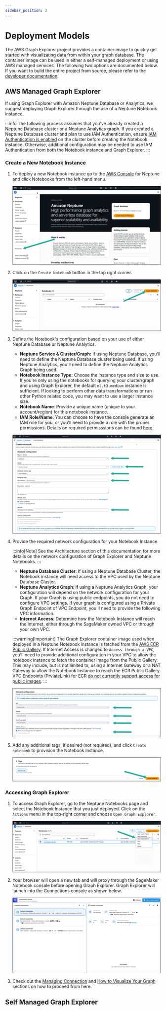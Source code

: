 ```yaml
---
sidebar_position: 2
---
```


# Deployment Models

The AWS Graph Explorer project provides a container image to quickly get started with visualizating data from within your graph database.  The container image can be used in either a self-managed deployment or using AWS managed services.  The following two options are documented below.  If you want to build the entire project from source, please refer to the [developer documentation](../05-Developer%20Guide/buildfromsource.md).

## AWS Managed Graph Explorer

If using Graph Explorer with Amazon Neptune Database or Analytics, we suggest deploying Graph Explorer through the use of a Neptune Notebook instance.  

:::info
The following process assumes that you've already created a Neptune Database cluster or a Neptune Analytics graph.  If you created a Neptune Database cluster and plan to use IAM Authentication, ensure [IAM Authentication is enabled](https://docs.aws.amazon.com/neptune/latest/userguide/iam-auth-enable.html) on the cluster before creating the Notebook instance.  Otherwise, additional configuration may be needed to use IAM Authentication from both the Notebook instance and Graph Explorer.
:::

### Create a New Notebook Instance 

1. To deploy a new Notebook instance go to the [AWS Console](https://us-east-1.console.aws.amazon.com/neptune/home?region=us-east-1#) for Neptune and click Notebooks from the left-hand menu.  

    ![Example banner](../../static/img/02-Getting-Started/deploy-model-managed-01.png)

2. Click on the `Create Notebook` button in the top right corner.

    ![Example banner](../../static/img/02-Getting-Started/deploy-model-managed-02.png)

3. Define the Notebook's configuration based on your use of either Neptune Database or Neptune Analytics.

    - **Neptune Service & Cluster/Graph:**  If using Neptune Database, you'll need to define the Neptune Database cluster being used.  If using Neptune Analytics, you'll need to define the Neptune Analytics Graph being used.  
    - **Notebook Instance Type:**  Choose the instance type and size to use.  If you're only using the notebooks for querying your cluster/graph and using Graph Explorer, the default `ml.t3.medium` instance is sufficient.  If looking to perform other data transformations or run other Python related code, you may want to use a larger instance size.
    - **Notebook Name**:  Provide a unique name (unique to your account/region) for this notebook instance.
    - **IAM Role/Name**:  You can choose to have the console generate an IAM role for you, or you'll need to provide a role with the proper permissions.  Details on required permisssions can be found [here](https://docs.aws.amazon.com/neptune/latest/userguide/graph-notebooks.html#graph-notebooks-workbench).

    ![Example banner](../../static/img/02-Getting-Started/deploy-model-managed-03.png)

4.  Provide the required network configuration for your Notebook Instance.

    :::info[Note]
    See the Architecture section of this documentation for more details on the network configuration of Graph Explorer and Neptune Notebooks.
    :::

    - **Neptune Database Cluster**:  If using a Neptune Database Cluster, the Notebook instance will need access to the VPC used by the Neptune Database Cluster.  
    - **Neptune Analytics Graph**:  If using a Neptune Analytics Graph, your configuration will depend on the network configuration for your Graph.  If your Graph is using public endpoints, you do not need to configure VPC settings.  If your graph is configured using a Private Graph Endpoint of VPC Endpoint, you'll need to provide the following VPC information.
    - **Internet Access**:  Determine how the Notebook Instance will reach the Internet, either through the SageMaker owned VPC or through your own VPC.

    :::warning[Important]
    The Graph Explorer container image used when deployed in a Neptune Notebook instance is fetched from the [AWS ECR Public Gallery](https://gallery.ecr.aws/neptune/graph-explorer).  If Internet Access is changed to `Access through a VPC`, you'll need to provide additional configuration in your VPC to allow the notebook instance to fetch the container image from the Public Gallery.  This may include, but is not limited to, using a Internet Gateway or a NAT Gateway to allow the Notebook Instance to reach the ECR Public Gallery.  VPC Endpoints (PrviateLink) for ECR [do not currently support access for public images](https://docs.aws.amazon.com/AmazonECR/latest/userguide/vpc-endpoints.html#ecr-vpc-endpoint-considerations). 
    :::

    ![Example banner](../../static/img/02-Getting-Started/deploy-model-managed-04.png)

5. Add any additional tags, if desired (not required), and click `Create notebook` to provision the Notebook Instance.

    ![Example banner](../../static/img/02-Getting-Started/deploy-model-managed-05.png)


### Accessing Graph Explorer

1. To access Graph Explorer, go to the Neptune Notebooks page and select the Notebook Instance that you just deployed.  Click on the `Actions` menu in the top-right corner and choose `Open Graph Explorer`.

    ![Example banner](../../static/img/02-Getting-Started/deploy-model-managed-06.png)

2. Your browser will open a new tab and will proxy through the SageMaker Notebook console before opening Graph Explorer.  Graph Explorer will launch into the Connections console as shown below.

    ![Example banner](../../static/img/02-Getting-Started/deploy-model-managed-07.png)

3.  Check out the [Managing Connection](../03-Using%20Graph%20Explorer/connections.md) and [How to Visualize Your Graph](../03-Using%20Graph%20Explorer/visualizing.md) sections on how to proceed from here.

## Self Managed Graph Explorer



